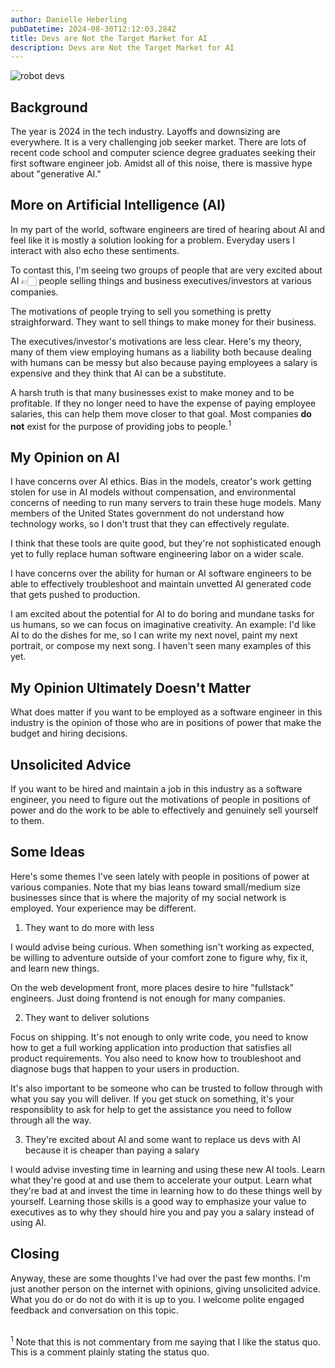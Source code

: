 ```yaml
---
author: Danielle Heberling
pubDatetime: 2024-08-30T12:12:03.284Z
title: Devs are Not the Target Market for AI
description: Devs are Not the Target Market for AI
---
```


![robot devs](/assets/robotDevs.png)

## Background

The year is 2024 in the tech industry. Layoffs and downsizing are everywhere. It is a very challenging job seeker market. There are lots of recent code school and computer science degree graduates seeking their first software engineer job. Amidst all of this noise, there is massive hype about "generative AI."

## More on Artificial Intelligence (AI)

In my part of the world, software engineers are tired of hearing about AI and feel like it is mostly a solution looking for a problem. Everyday users I interact with also echo these sentiments.

To contast this, I'm seeing two groups of people that are very excited about AI 👉🏻 people selling things and business executives/investors at various companies.

The motivations of people trying to sell you something is pretty straighforward. They want to sell things to make money for their business.

The executives/investor's motivations are less clear. Here's my theory, many of them view employing humans as a liability both because dealing with humans can be messy but also because paying employees a salary is expensive and they think that AI can be a substitute.

A harsh truth is that many businesses exist to make money and to be profitable. If they no longer need to have the expense of paying employee salaries, this can help them move closer to that goal. Most companies **do not** exist for the purpose of providing jobs to people.<sup>1</sup>

## My Opinion on AI

I have concerns over AI ethics. Bias in the models, creator's work getting stolen for use in AI models without compensation, and environmental concerns of needing to run many servers to train these huge models. Many members of the United States government do not understand how technology works, so I don't trust that they can effectively regulate.

I think that these tools are quite good, but they're not sophisticated enough yet to fully replace human software engineering labor on a wider scale.

I have concerns over the ability for human or AI software engineers to be able to effectively troubleshoot and maintain unvetted AI generated code that gets pushed to production.

I am excited about the potential for AI to do boring and mundane tasks for us humans, so we can focus on imaginative creativity. An example: I'd like AI to do the dishes for me, so I can write my next novel, paint my next portrait, or compose my next song. I haven't seen many examples of this yet.

## My Opinion Ultimately Doesn't Matter

What does matter if you want to be employed as a software engineer in this industry is the opinion of those who are in positions of power that make the budget and hiring decisions.

## Unsolicited Advice

If you want to be hired and maintain a job in this industry as a software engineer, you need to figure out the motivations of people in positions of power and do the work to be able to effectively and genuinely sell yourself to them.

## Some Ideas

Here's some themes I've seen lately with people in positions of power at various companies. Note that my bias leans toward small/medium size businesses since that is where the majority of my social network is employed. Your experience may be different.

1. They want to do more with less

I would advise being curious. When something isn't working as expected, be willing to adventure outside of your comfort zone to figure why, fix it, and learn new things.

On the web development front, more places desire to hire "fullstack" engineers. Just doing frontend is not enough for many companies.

2. They want to deliver solutions

Focus on shipping. It's not enough to only write code, you need to know how to get a full working application into production that satisfies all product requirements. You also need to know how to troubleshoot and diagnose bugs that happen to your users in production.

It's also important to be someone who can be trusted to follow through with what you say you will deliver. If you get stuck on something, it's your responsiblity to ask for help to get the assistance you need to follow through all the way.

3. They're excited about AI and some want to replace us devs with AI because it is cheaper than paying a salary

I would advise investing time in learning and using these new AI tools. Learn what they're good at and use them to accelerate your output. Learn what they're bad at and invest the time in learning how to do these things well by yourself. Learning those skills is a good way to emphasize your value to executives as to why they should hire you and pay you a salary instead of using AI.

## Closing

Anyway, these are some thoughts I've had over the past few months. I'm just another person on the internet with opinions, giving unsolicited advice. What you do or do not do with it is up to you. I welcome polite engaged feedback and conversation on this topic.

<br />
<sup>1</sup> Note that this is not commentary from me saying that I like the status quo. This is a comment plainly stating the status quo.

<br />
<br />

